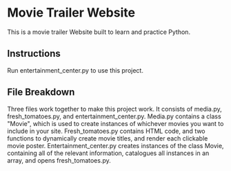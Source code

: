 # Movie Trailer Website
This is a movie trailer Website built to learn and practice Python.

## Instructions
Run entertainment_center.py to use this project.

## File Breakdown
Three files work together to make this project work. It consists of media.py, fresh_tomatoes.py, and entertainment_center.py. Media.py contains a class "Movie", which is used to create instances of whichever movies you want to include in your site. Fresh_tomatoes.py contains HTML code, and two functions to dynamically create movie titles, and render each clickable movie poster.  Entertainment_center.py creates instances of the class Movie, containing all of the relevant information, catalogues all instances in an array, and opens fresh_tomatoes.py.
